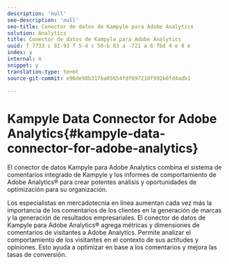 ```yaml
---
description: 'null'
seo-description: 'null'
seo-title: Conector de datos de Kampyle para Adobe Analytics
solution: Analytics
title: Conector de datos de Kampyle para Adobe Analytics
uuid: f 7733 c 81-93 f 5-4 c 50-b 83 a -721 a 6 fbd 4 e 8 e
index: y
internal: n
snippet: y
translation-type: tm+mt
source-git-commit: e96de98b3176a05654fdf697210f992b0fd4adb1

---
```



# Kampyle Data Connector for Adobe Analytics{#kampyle-data-connector-for-adobe-analytics}

El conector de datos Kampyle para Adobe Analytics combina el sistema de comentarios integrado de Kampyle y los informes de comportamiento de Adobe Analytics® para crear potentes análisis y oportunidades de optimización para su organización.

Los especialistas en mercadotecnia en línea aumentan cada vez más la importancia de los comentarios de los clientes en la generación de marcas y la generación de resultados empresariales. El conector de datos de Kampyle para Adobe Analytics® agrega métricas y dimensiones de comentarios de visitantes a Adobe Analytics. Permite analizar el comportamiento de los visitantes en el contexto de sus actitudes y opiniones. Esto ayuda a optimizar en base a los comentarios y mejora las tasas de conversión.
